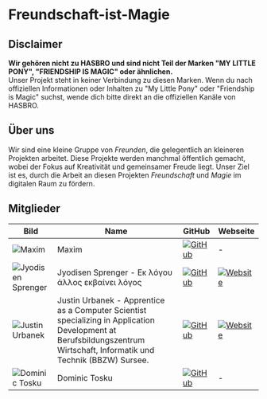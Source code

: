
# Freundschaft-ist-Magie

## Disclaimer

**Wir gehören nicht zu HASBRO und sind nicht Teil der Marken "MY LITTLE PONY", "FRIENDSHIP IS MAGIC" oder ähnlichen.**  
Unser Projekt steht in keiner Verbindung zu diesen Marken. Wenn du nach offiziellen Informationen oder Inhalten zu "My Little Pony" oder "Friendship is Magic" suchst, wende dich bitte direkt an die offiziellen Kanäle von HASBRO.

## Über uns

Wir sind eine kleine Gruppe von _Freunden_, die gelegentlich an kleineren Projekten arbeitet. Diese Projekte werden manchmal öffentlich gemacht, wobei der Fokus auf Kreativität und gemeinsamer Freude liegt. Unser Ziel ist es, durch die Arbeit an diesen Projekten _Freundschaft_ und _Magie_ im digitalen Raum zu fördern.

## Mitglieder
| Bild | Name | GitHub | Webseite |
|------|------|--------|----------|
| ![Maxim](https://avatars.githubusercontent.com/u/40214662?v=4) | Maxim | [![GitHub](https://img.shields.io/badge/GitHub-181717?style=flat&logo=github&logoColor=white)](https://github.com/Maxoso41) | - |
| ![Jyodisen Sprenger](https://avatars.githubusercontent.com/u/95420349?v=4) | Jyodisen Sprenger - Εκ λόγου άλλος εκβαίνει λόγος | [![GitHub](https://img.shields.io/badge/GitHub-181717?style=flat&logo=github&logoColor=white)](https://github.com/Jyods) | [![Website](https://img.shields.io/badge/Website-000000?style=flat&logo=web&logoColor=white)](https://jyods.github.io) |
| ![Justin Urbanek](https://avatars.githubusercontent.com/u/103039882?v=4) | Justin Urbanek - Apprentice as a Computer Scientist specializing in Application Development at Berufsbildungszentrum Wirtschaft, Informatik und Technik (BBZW) Sursee. | [![GitHub](https://img.shields.io/badge/GitHub-181717?style=flat&logo=github&logoColor=white)](https://github.com/Egomann88) | [![Website](https://img.shields.io/badge/Website-000000?style=flat&logo=web&logoColor=white)](https://draud-egomann.github.io/) |
| ![Dominic Tosku](https://avatars.githubusercontent.com/u/105848981?v=4) | Dominic Tosku | [![GitHub](https://img.shields.io/badge/GitHub-181717?style=flat&logo=github&logoColor=white)](https://github.com/dominictosku) | - |
